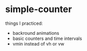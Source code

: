 # simple-counter
things I practiced:
  - backround animations
  - basic counters and time intervals
  - vmin instead of vh or vw
